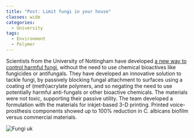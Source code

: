 ```yaml
---
title: "Post: Limit fungi in your house"
classes: wide
categories:
  - University
tags:
  - Environment
  - Polymer
---
```


Scientists from the University of Nottingham have developed [a new way to control harmful fungi](https://phys.org/news/2020-06-scientists-unique-polymer-coating-tackle.html), without the need to use chemical bioactives like fungicides or antifungals.
They have developed an innovative solution to tackle fungi, by passively blocking fungal attachment to surfaces using a coating of (meth)acrylate polymers, and so negating the need to use potentially harmful anti-fungals or other bioactive chemicals.
The materials were not toxic, supporting their passive utility. The team developed a formulation with the materials for inkjet-based 3-D printing. Printed voice-prosthesis components showed up to 100% reduction in C. albicans biofilm versus commercial materials.

![Fungi uk](https://scx1.b-cdn.net/csz/news/800/2015/candidaalbic.jpg)

